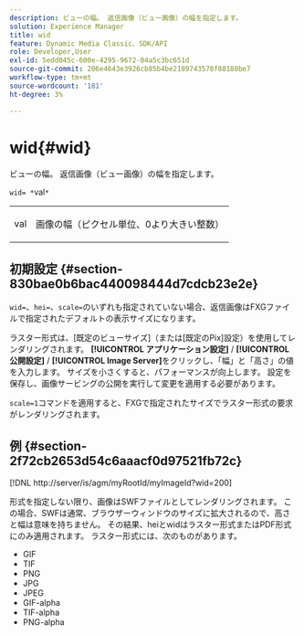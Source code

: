 ```yaml
---
description: ビューの幅。 返信画像（ビュー画像）の幅を指定します。
solution: Experience Manager
title: wid
feature: Dynamic Media Classic、SDK/API
role: Developer,User
exl-id: 5edd045c-600e-4295-9672-04a5c3bc651d
source-git-commit: 206e4643e3926cb85b4be2189743578f88180be7
workflow-type: tm+mt
source-wordcount: '181'
ht-degree: 3%

---
```


# wid{#wid}

ビューの幅。 返信画像（ビュー画像）の幅を指定します。

`wid= *`val`*`

<table id="simpletable_8229FEFB366F4A799C206FD3E3C601BA"> 
 <tr class="strow"> 
  <td class="stentry"> <p><span class="codeph"> <span class="varname"> val</span></span> </p> </td> 
  <td class="stentry"> <p>画像の幅（ピクセル単位、0より大きい整数） </p></td> 
 </tr> 
</table>

## 初期設定 {#section-830bae0b6bac440098444d7cdcb23e2e}

`wid=`、`hei=`、`scale=`のいずれも指定されていない場合、返信画像はFXGファイルで指定されたデフォルトの表示サイズになります。

ラスター形式は、[既定のビューサイズ]（または[既定のPix]設定）を使用してレンダリングされます。 **[!UICONTROL アプリケーション設定]** / **[!UICONTROL 公開設定]** / **[!UICONTROL Image Server]**&#x200B;をクリックし、「幅」と「高さ」の値を入力します。 サイズを小さくすると、パフォーマンスが向上します。 設定を保存し、画像サービングの公開を実行して変更を適用する必要があります。

`scale=1`コマンドを適用すると、FXGで指定されたサイズでラスター形式の要求がレンダリングされます。

## 例 {#section-2f72cb2653d54c6aaacf0d97521fb72c}

[!DNL http://server/is/agm/myRootId/myImageId?wid=200]

形式を指定しない限り、画像はSWFファイルとしてレンダリングされます。 この場合、SWFは通常、ブラウザーウィンドウのサイズに拡大されるので、高さと幅は意味を持ちません。 その結果、heiとwidはラスター形式またはPDF形式にのみ適用されます。 ラスター形式には、次のものがあります。

* GIF
* TIF
* PNG
* JPG
* JPEG
* GIF-alpha
* TIF-alpha
* PNG-alpha
